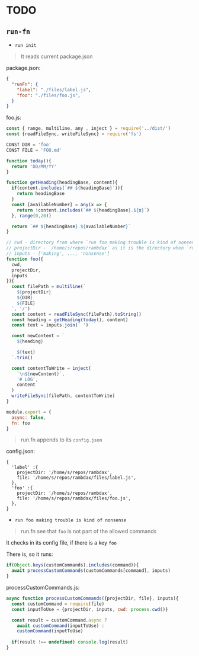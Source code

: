 # TODO

## `run-fn`

- `run init`

> It reads current package.json

package.json:

```json
{
  "runFn": {
    "label": "./files/label.js",
    "foo": "./files/foo.js",
  }
}
```

foo.js:

```javascript
const { range, multiline, any , inject } = require('../dist/')
const {readFileSync, writeFileSync} = require('fs')

CONST DIR = 'foo'
CONST FILE = 'FOO.md'

function today(){
  return 'DD/MM/YY'
}

function getHeading(headingBase, content){
  if(content.includes(`## ${headingBase}`)){
    return headingBase
  }
  const [availableNumber] = any(x => {
    return !content.includes(`## ${headingBase}.${x}`)
  }, range(0,20))

  return `## ${headingBase}.${availableNumber}`
}

// cwd - directory from where `run foo making trouble is kind of nonsense` is run
// projectDir - `/home/s/repos/rambdax` as it is the directory when `run init` was activated
// inputs - ['making', ..., 'nonsense']
function foo({
  cwd,
  projectDir,
  inputs
}){
  const filePath = multiline(`
    ${projectDir}
    ${DIR}
    ${FILE}
  `, '/')
  const content = readFileSync(filePath).toString()
  const heading = getHeading(today(), content)
  const text = inputs.join(' ')

  const newContent = `
    ${heading}

    ${text}
  `.trim()

  const contentToWrite = inject(
    `\n${newContent}`,
    '# LOG',
    content
  )
  writeFileSync(filePath, contentToWrite)  
}

module.export = {
  async: false,
  fn: foo
}
```

> run.fn appends to its `config.json`

config.json:

```
{
  'label' :{
    projectDir: '/home/s/repos/rambdax',
    file: '/home/s/repos/rambdax/files/label.js',
  },
  'foo' :{
    projectDir: '/home/s/repos/rambdax',
    file: '/home/s/repos/rambdax/files/foo.js',
  },
}
```

- `run foo making trouble is kind of nonsense`

> run.fn see that `foo` is not part of the allowed commands

It checks in its config file, if there is a key `foo`

There is, so it runs:

```javascript
if(Object.keys(customCommands).includes(command)){
  await processCustomCommands(customCommands[command], inputs)
}
```

processCustomCommands.js:

```javascript
async function processCustomCommands({projectDir, file}, inputs){
  const customCommand = require(file)
  const inputToUse = {projectDir, inputs, cwd: process.cwd()}

  const result = customCommand.async ?
    await customCommand(inputToUse) :
    customCommand(inputToUse)
  
  if(result !== undefined) console.log(result)
}
```